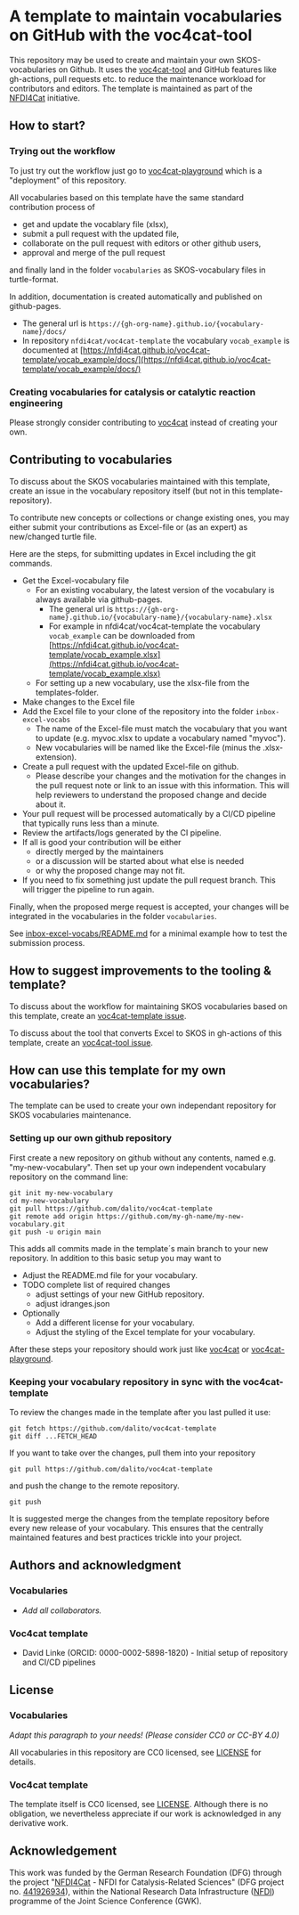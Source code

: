 # A template to maintain vocabularies on GitHub with the voc4cat-tool

This repository may be used to create and maintain your own SKOS-vocabularies on Github.
It uses the [voc4cat-tool](https://github.com/nfdi4cat/voc4cat-tool) and GitHub features like gh-actions, pull requests etc. to reduce the maintenance workload for contributors and editors.
The template is maintained as part of the [NFDI4Cat](http://www.nfdi4cat.org) initiative.

## How to start?

### Trying out the workflow

To just try out the workflow just go to [voc4cat-playground](https://github.com/nfdi4cat/voc4cat-playground) which is a "deployment" of this repository.

All vocabularies based on this template have the same standard contribution process of

- get and update the vocablary file (xlsx),
- submit a pull request with the updated file,
- collaborate on the pull request with editors or other github users,
- approval and merge of the pull request

and finally land in the folder `vocabularies` as SKOS-vocabulary files in turtle-format.

In addition, documentation is created automatically and published on github-pages.

- The general url is `https://{gh-org-name}.github.io/{vocabulary-name}/docs/`
- In repository `nfdi4cat/voc4cat-template` the vocabulary `vocab_example` is documented at [https://nfdi4cat.github.io/voc4cat-template/vocab_example/docs/](https://nfdi4cat.github.io/voc4cat-template/vocab_example/docs/)
 
### Creating vocabularies for catalysis or catalytic reaction engineering

Please strongly consider contributing to [voc4cat](https://github.com/nfdi4cat/voc4cat) instead of creating your own.

## Contributing to vocabularies

To discuss about the SKOS vocabularies maintained with this template, create an issue in the vocabulary repository itself (but not in this template-repository).

To contribute new concepts or collections or change existing ones, you may either submit your contributions as Excel-file or (as an expert) as new/changed turtle file.

Here are the steps, for submitting updates in Excel including the git commands.

- Get the Excel-vocabulary file
  - For an existing vocabulary, the latest version of the vocabulary is always available via github-pages.
    - The general url is `https://{gh-org-name}.github.io/{vocabulary-name}/{vocabulary-name}.xlsx`
    - For example in nfdi4cat/voc4cat-template the vocabulary `vocab_example` can be downloaded from [https://nfdi4cat.github.io/voc4cat-template/vocab_example.xlsx](https://nfdi4cat.github.io/voc4cat-template/vocab_example.xlsx)
  - For setting up a new vocabulary, use the xlsx-file from the templates-folder.
- Make changes to the Excel file
- Add the Excel file to your clone of the repository into the folder `inbox-excel-vocabs`
  - The name of the Excel-file must match the vocabulary that you want to update (e.g. myvoc.xlsx to update a vocabulary named "myvoc").
  - New vocabularies will be named like the Excel-file (minus the .xlsx-extension).
- Create a pull request with the updated Excel-file on github.
  - Please describe your changes and the motivation for the changes in the pull request note or link to an issue with this information. This will help reviewers to understand the proposed change and decide about it.
- Your pull request will be processed automatically by a CI/CD pipeline that typically runs less than a minute.
- Review the artifacts/logs generated by the CI pipeline.
- If all is good your contribution will be either
  - directly merged by the maintainers
  - or a discussion will be started about what else is needed
  - or why the proposed change may not fit.
- If you need to fix something just update the pull request branch. This will trigger the pipeline to run again.

Finally, when the proposed merge request is accepted, your changes will be integrated in the vocabularies in the folder `vocabularies`.

See [inbox-excel-vocabs/README.md](inbox-excel-vocabs/README.md) for a minimal example how to test the submission process.

## How to suggest improvements to the tooling & template?

To discuss about the workflow for maintaining SKOS vocabularies based on this template, create an [voc4cat-template issue](https://github.com/nfdi4cat/voc4cat-template/issues).

To discuss about the tool that converts Excel to SKOS in gh-actions of this template, create an [voc4cat-tool issue](https://github.com/nfdi4cat/voc4cat-tool/issues).

## How can use this template for my own vocabularies?

The template can be used to create your own independant repository for SKOS vocabularies maintenance.

### Setting up our own github repository

First create a new repository on github without any contents, named e.g. "my-new-vocabulary". Then set up your own independent vocabulary repository on the command line:

```gitattributes
git init my-new-vocabulary
cd my-new-vocabulary
git pull https://github.com/dalito/voc4cat-template
git remote add origin https://github.com/my-gh-name/my-new-vocabulary.git
git push -u origin main
```

This adds all commits made in the template´s main branch to your new repository. In addition to this basic setup you may want to

- Adjust the README.md file for your vocabulary.
- TODO complete list of required changes
  - adjust settings of your new GitHub repository.
  - adjust idranges.json
- Optionally
  - Add a different license for your vocabulary.
  - Adjust the styling of the Excel template for your vocabulary.

After these steps your repository should work just like [voc4cat](https://github.com/nfdi4cat/voc4cat) or [voc4cat-playground](https://github.com/nfdi4cat/voc4cat-playground).

### Keeping your vocabulary repository in sync with the voc4cat-template

To review the changes made in the template after you last pulled it use:

```gitattributes
git fetch https://github.com/dalito/voc4cat-template
git diff ...FETCH_HEAD
```

If you want to take over the changes, pull them into your repository

```gitattributes
git pull https://github.com/dalito/voc4cat-template
```

and push the change to the remote repository.

```gitattributes
git push
```

It is suggested merge the changes from the template repository before every new release of your vocabulary. This ensures that the centrally maintained features and best practices trickle into your project.

## Authors and acknowledgment

### Vocabularies

- *Add all collaborators.*

### Voc4cat template

- David Linke (ORCID: 0000-0002-5898-1820) - Initial setup of repository and CI/CD pipelines

## License

### Vocabularies

*Adapt this paragraph to your needs! (Please consider CC0 or CC-BY 4.0)*

All vocabularies in this repository are CC0 licensed, see [LICENSE](LICENSE) for details.

### Voc4cat template

The template itself is CC0 licensed, see [LICENSE](LICENSE). Although there is no obligation, we nevertheless appreciate if our work is acknowledged in any derivative work.

## Acknowledgement

This work was funded by the German Research Foundation (DFG) through the project "[NFDI4Cat](https://www.nfdi4cat.org) - NFDI for Catalysis-Related Sciences" (DFG project no. [441926934](https://gepris.dfg.de/gepris/projekt/441926934)), within the National Research Data Infrastructure ([NFDI](https://www.nfdi.de)) programme of the Joint Science Conference (GWK).
